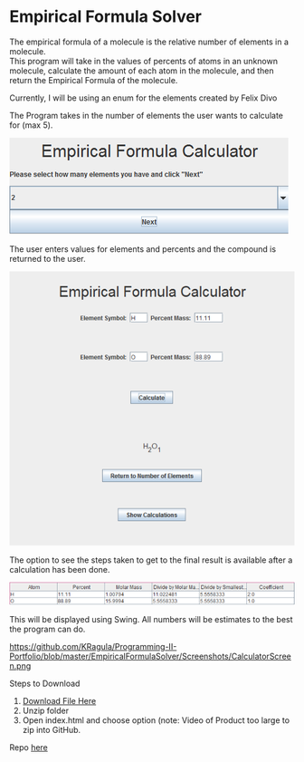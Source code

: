 # Empirical Formula Solver

The empirical formula of a molecule is the relative number of elements in a molecule.  
This program will take in the values of percents of atoms in an unknown molecule, calculate the amount of each atom in the molecule, and then return the Empirical Formula of the molecule.

Currently, I will be using an enum for the elements created by Felix Divo

The Program takes in the number of elements the user wants to calculate for (max 5).  

![alt tag](https://github.com/KRagula/Programming-II-Portfolio/blob/master/EmpiricalFormulaSolver/Screenshots/EmpirFormEntry.png)

The user enters values for elements and percents and the compound is returned to the user.  

![alt tag](https://github.com/KRagula/Programming-II-Portfolio/blob/master/EmpiricalFormulaSolver/Screenshots/CalculatorScreen.png)

The option to see the steps taken to get to the final result is available after a calculation has been done.

![alt tag](https://github.com/KRagula/Programming-II-Portfolio/blob/master/EmpiricalFormulaSolver/Screenshots/InstructionsCalc.png)

This will be displayed using Swing.  All numbers will be estimates to the best the program can do.

https://github.com/KRagula/Programming-II-Portfolio/blob/master/EmpiricalFormulaSolver/Screenshots/CalculatorScreen.png

Steps to Download
1. [Download File Here](https://github.com/KRagula/Programming-II-Portfolio/blob/master/EmpiricalFormulaSolver/EmpirFormulaSolver.zip)
2. Unzip folder
3. Open index.html and choose option (note: Video of Product too large to zip into GitHub.

Repo [here](https://github.com/KRagula/Programming-II-Portfolio/blob/master/EmpiricalFormulaSolver)
